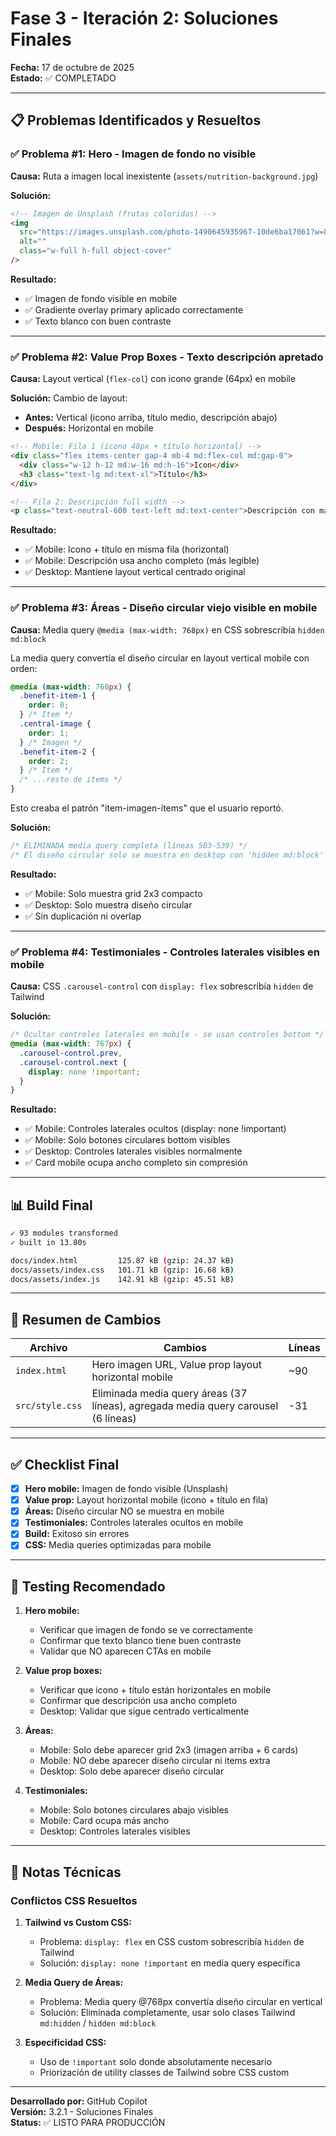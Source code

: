 # Fase 3 - Iteración 2: Soluciones Finales

**Fecha:** 17 de octubre de 2025  
**Estado:** ✅ COMPLETADO

---

## 📋 Problemas Identificados y Resueltos

### ✅ **Problema #1: Hero - Imagen de fondo no visible**

**Causa:** Ruta a imagen local inexistente (`assets/nutrition-background.jpg`)

**Solución:**

```html
<!-- Imagen de Unsplash (frutas coloridas) -->
<img
  src="https://images.unsplash.com/photo-1490645935967-10de6ba17061?w=800&auto=format&fit=crop&q=80"
  alt=""
  class="w-full h-full object-cover"
/>
```

**Resultado:**

- ✅ Imagen de fondo visible en mobile
- ✅ Gradiente overlay primary aplicado correctamente
- ✅ Texto blanco con buen contraste

---

### ✅ **Problema #2: Value Prop Boxes - Texto descripción apretado**

**Causa:** Layout vertical (`flex-col`) con icono grande (64px) en mobile

**Solución:**
Cambio de layout:

- **Antes:** Vertical (icono arriba, título medio, descripción abajo)
- **Después:** Horizontal en mobile

```html
<!-- Mobile: Fila 1 (icono 48px + título horizontal) -->
<div class="flex items-center gap-4 mb-4 md:flex-col md:gap-0">
  <div class="w-12 h-12 md:w-16 md:h-16">Icon</div>
  <h3 class="text-lg md:text-xl">Título</h3>
</div>

<!-- Fila 2: Descripción full width -->
<p class="text-neutral-600 text-left md:text-center">Descripción con más espacio horizontal</p>
```

**Resultado:**

- ✅ Mobile: Icono + título en misma fila (horizontal)
- ✅ Mobile: Descripción usa ancho completo (más legible)
- ✅ Desktop: Mantiene layout vertical centrado original

---

### ✅ **Problema #3: Áreas - Diseño circular viejo visible en mobile**

**Causa:** Media query `@media (max-width: 768px)` en CSS sobrescribía `hidden md:block`

La media query convertía el diseño circular en layout vertical mobile con orden:

```css
@media (max-width: 768px) {
  .benefit-item-1 {
    order: 0;
  } /* Item */
  .central-image {
    order: 1;
  } /* Imagen */
  .benefit-item-2 {
    order: 2;
  } /* Item */
  /* ...resto de items */
}
```

Esto creaba el patrón "item-imagen-items" que el usuario reportó.

**Solución:**

```css
/* ELIMINADA media query completa (líneas 503-539) */
/* El diseño circular solo se muestra en desktop con 'hidden md:block' */
```

**Resultado:**

- ✅ Mobile: Solo muestra grid 2x3 compacto
- ✅ Desktop: Solo muestra diseño circular
- ✅ Sin duplicación ni overlap

---

### ✅ **Problema #4: Testimoniales - Controles laterales visibles en mobile**

**Causa:** CSS `.carousel-control` con `display: flex` sobrescribía `hidden` de Tailwind

**Solución:**

```css
/* Ocultar controles laterales en mobile - se usan controles bottom */
@media (max-width: 767px) {
  .carousel-control.prev,
  .carousel-control.next {
    display: none !important;
  }
}
```

**Resultado:**

- ✅ Mobile: Controles laterales ocultos (display: none !important)
- ✅ Mobile: Solo botones circulares bottom visibles
- ✅ Desktop: Controles laterales visibles normalmente
- ✅ Card mobile ocupa ancho completo sin compresión

---

## 📊 Build Final

```bash
✓ 93 modules transformed
✓ built in 13.80s

docs/index.html         125.87 kB (gzip: 24.37 kB)
docs/assets/index.css   101.71 kB (gzip: 16.68 kB)
docs/assets/index.js    142.91 kB (gzip: 45.51 kB)
```

---

## 🎯 Resumen de Cambios

| Archivo         | Cambios                                                                           | Líneas |
| --------------- | --------------------------------------------------------------------------------- | ------ |
| `index.html`    | Hero imagen URL, Value prop layout horizontal mobile                              | ~90    |
| `src/style.css` | Eliminada media query áreas (37 líneas), agregada media query carousel (6 líneas) | -31    |

---

## ✅ Checklist Final

- [x] **Hero mobile:** Imagen de fondo visible (Unsplash)
- [x] **Value prop:** Layout horizontal mobile (icono + título en fila)
- [x] **Áreas:** Diseño circular NO se muestra en mobile
- [x] **Testimoniales:** Controles laterales ocultos en mobile
- [x] **Build:** Exitoso sin errores
- [x] **CSS:** Media queries optimizadas para mobile

---

## 🚀 Testing Recomendado

1. **Hero mobile:**
   - Verificar que imagen de fondo se ve correctamente
   - Confirmar que texto blanco tiene buen contraste
   - Validar que NO aparecen CTAs en mobile

2. **Value prop boxes:**
   - Verificar que icono + título están horizontales en mobile
   - Confirmar que descripción usa ancho completo
   - Desktop: Validar que sigue centrado verticalmente

3. **Áreas:**
   - Mobile: Solo debe aparecer grid 2x3 (imagen arriba + 6 cards)
   - Mobile: NO debe aparecer diseño circular ni items extra
   - Desktop: Solo debe aparecer diseño circular

4. **Testimoniales:**
   - Mobile: Solo botones circulares abajo visibles
   - Mobile: Card ocupa más ancho
   - Desktop: Controles laterales visibles

---

## 📝 Notas Técnicas

### Conflictos CSS Resueltos

1. **Tailwind vs Custom CSS:**
   - Problema: `display: flex` en CSS custom sobrescribía `hidden` de Tailwind
   - Solución: `display: none !important` en media query específica

2. **Media Query de Áreas:**
   - Problema: Media query @768px convertía diseño circular en vertical
   - Solución: Eliminada completamente, usar solo clases Tailwind `md:hidden` / `hidden md:block`

3. **Especificidad CSS:**
   - Uso de `!important` solo donde absolutamente necesario
   - Priorización de utility classes de Tailwind sobre CSS custom

---

**Desarrollado por:** GitHub Copilot  
**Versión:** 3.2.1 - Soluciones Finales  
**Status:** ✅ LISTO PARA PRODUCCIÓN
